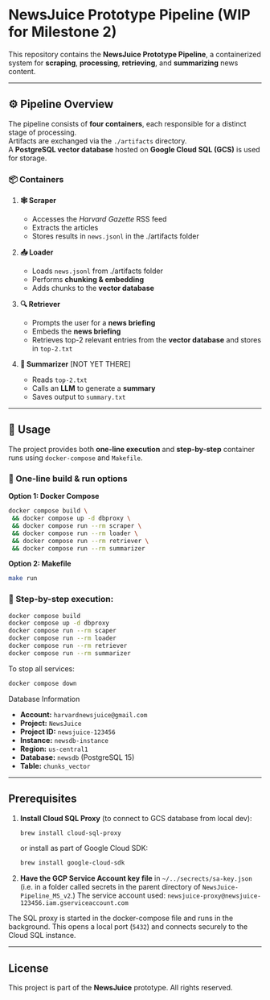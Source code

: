# NewsJuice Prototype Pipeline (WIP for Milestone 2)

This repository contains the **NewsJuice Prototype Pipeline**, a containerized system for **scraping**, **processing**, **retrieving**, and **summarizing** news content.  

---

## ⚙️ Pipeline Overview

The pipeline consists of **four containers**, each responsible for a distinct stage of processing.  
Artifacts are exchanged via the `./artifacts` directory.  
A **PostgreSQL vector database** hosted on **Google Cloud SQL (GCS)** is used for storage.

### 📦 Containers

1. **🕸️ Scraper**  
   - Accesses the *Harvard Gazette* RSS feed  
   - Extracts the articles
   - Stores results in `news.jsonl` in the ./artifacts folder

2. **📥 Loader**  
   - Loads `news.jsonl` from ./artifacts folder
   - Performs **chunking & embedding**  
   - Adds chunks to the **vector database**  

3. **🔍 Retriever**  
   - Prompts the user for a **news briefing**  
   - Embeds the **news briefing**  
   - Retrieves top-2 relevant entries from the **vector database** and stores in `top-2.txt`

4. **📝 Summarizer** [NOT YET THERE]  
   - Reads `top-2.txt`
   - Calls an **LLM** to generate a **summary**  
   - Saves output to `summary.txt`  

---

## 🚀 Usage

The project provides both **one-line execution** and **step-by-step** container runs using `docker-compose` and `Makefile`.

### 🔧 One-line build & run options

**Option 1: Docker Compose**  
```bash
docker compose build \
 && docker compose up -d dbproxy \
 && docker compose run --rm scraper \
 && docker compose run --rm loader \
 && docker compose run --rm retriever \
 && docker compose run --rm summarizer
 ```

**Option 2: Makefile**

```bash
make run
```

### 🔧 Step-by-step execution:

```bash
docker compose build
docker compose up -d dbproxy
docker compose run --rm scaper
docker compose run --rm loader
docker compose run --rm retriever
docker compose run --rm summarizer
```

To stop all services:
```bash
docker compose down
```



Database Information

- **Account:** `harvardnewsjuice@gmail.com`  
- **Project:** `NewsJuice`  
- **Project ID:** `newsjuice-123456`
- **Instance:** `newsdb-instance`  
- **Region:** `us-central1`
- **Database:** `newsdb` (PostgreSQL 15)  
- **Table:** `chunks_vector`  


---

## Prerequisites

1. **Install Cloud SQL Proxy** (to connect to GCS database from local dev):

   ```bash
   brew install cloud-sql-proxy
   ```
   or install as part of Google Cloud SDK:

   ```bash
   brew install google-cloud-sdk
   ```

2. **Have the GCP Service Account key file** in `~/../secrects/sa-key.json`  (i.e. in a folder called secrets in the parent directory of `NewsJuice-Pipeline_MS_v2`.) The service account used: `newsjuice-proxy@newsjuice-123456.iam.gserviceaccount.com`


The SQL proxy is started in the docker-compose file and runs in the background. This opens a local port (`5432`) and connects securely to the Cloud SQL instance.


---

## License

This project is part of the **NewsJuice** prototype. All rights reserved.
